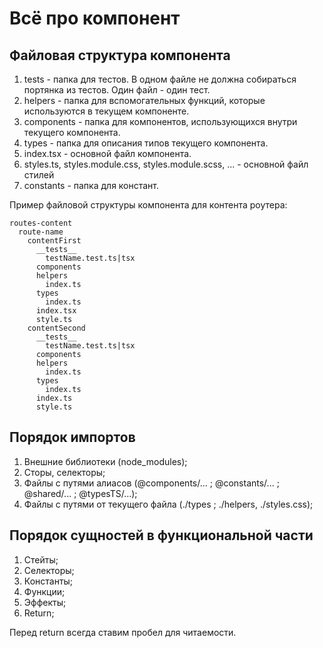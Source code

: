# Всё про компонент

## Файловая структура компонента

1. tests - папка для тестов. В одном файле не должна собираться портянка из тестов. Один файл - один тест.
2. helpers - папка для вспомогательных функций, которые используются в текущем компоненте.
3. components - папка для компонентов, использующихся внутри текущего компонента.
4. types - папка для описания типов текущего компонента.
5. index.tsx - основной файл компонента.
6. styles.ts, styles.module.css, styles.module.scss, ... - основной файл стилей
7. constants - папка для констант.

Пример файловой структуры компонента для контента роутера:

```
routes-content
  route-name
    contentFirst
      __tests__
        testName.test.ts|tsx
      components
      helpers
        index.ts
      types
        index.ts
      index.tsx
      style.ts
    contentSecond
      __tests__
        testName.test.ts|tsx
      components
      helpers
        index.ts
      types
        index.ts
      index.ts
      style.ts

```

## Порядок импортов

1. Внешние библиотеки (node_modules);
2. Сторы, селекторы;
3. Файлы с путями алиасов (@components/... ; @constants/... ; @shared/... ; @typesTS/...);
4. Файлы с путями от текущего файла (./types ; ./helpers, ./styles.css);

## Порядок сущностей в функциональной части

1. Стейты;
2. Cелекторы;
3. Константы;
4. Функции;
5. Эффекты;
6. Return;

Перед return всегда ставим пробел для читаемости.
